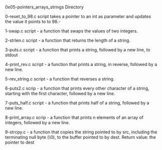 0x05-pointers_arrays_strings Directory

0-reset_to_98.c script takes a pointer to an int as parameter and updates the value it points to to 98.- 

1-swap.c script - a function that swaps the values of two integers.

2-strlen.c script -  a function that returns the length of a string.

3-puts.c script - a function that prints a string, followed by a new line, to stdout

4-print_rev.c script -  a function that prints a string, in reverse, followed by a new line.

5-rev_string.c script -  a function that reverses a string.

6-puts2.c scrip - a function that prints every other character of a string, starting with the first character, followed by a new line.

7-puts_half.c script - a function that prints half of a string, followed by a new line.

8-print_array.c scrip - a function that prints n elements of an array of integers, followed by a new line.
 
9-strcpy.c - a function that copies the string pointed to by src, including the terminating null byte (\0), to the buffer pointed to by dest. Return value: the pointer to dest

